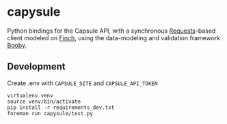 capysule
========

Python bindings for the Capsule API, with a synchronous
[Requests][]-based client modeled on [Finch][], using the
data-modeling and validation framework [Booby][].

Development
-----------

Create .env with `CAPSULE_SITE` and `CAPSULE_API_TOKEN`

    virtualenv venv
    source venv/bin/activate
    pip install -r requirements_dev.txt
    foreman run capysule/test.py


[Requests]: http://docs.python-requests.org/en/latest/
[Finch]: https://github.com/jaimegildesagredo/finch
[Booby]: https://booby.readthedocs.org/en/0.5.0/

